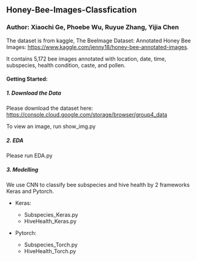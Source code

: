 ## Honey-Bee-Images-Classfication
### Author: Xiaochi Ge, Phoebe Wu, Ruyue Zhang, Yijia Chen

The dataset is from kaggle, The BeeImage Dataset: Annotated Honey Bee Images: https://www.kaggle.com/jenny18/honey-bee-annotated-images.

It contains 5,172 bee images annotated with location, date, time, subspecies, health condition, caste, and pollen.

#### Getting Started:
##### 1. Download the Data
Please download the dataset here:
https://console.cloud.google.com/storage/browser/group4_data

To view an image, run show_img.py
 
##### 2. EDA

Please run EDA.py

##### 3. Modelling
We use CNN to classify bee subspecies and hive health by 2 frameworks Keras and Pytorch. 
   - Keras:  
     - Subspecies_Keras.py
     - HiveHealth_Keras.py

   - Pytorch: 
     - Subspecies_Torch.py
     - HiveHealth_Torch.py
    
